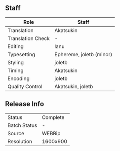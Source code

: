 ## Staff

| Role              | Staff                               |
|-------------------|-------------------------------------|
| Translation       | Akatsukin                           |
| Translation Check | -                                   |
| Editing           | Ianu                                |
| Typesetting       | Ephereme, joletb (minor)            |
| Styling           | joletb                              |
| Timing            | Akatsukin                           |
| Encoding          | joletb                              |
| Quality Control   | Akatsukin, joletb                   |

## Release Info

|              |           |
|--------------|-----------|
| Status       | Complete  |
| Batch Status | -         |
| Source       | WEBRip    |
| Resolution   | 1600x900  |
